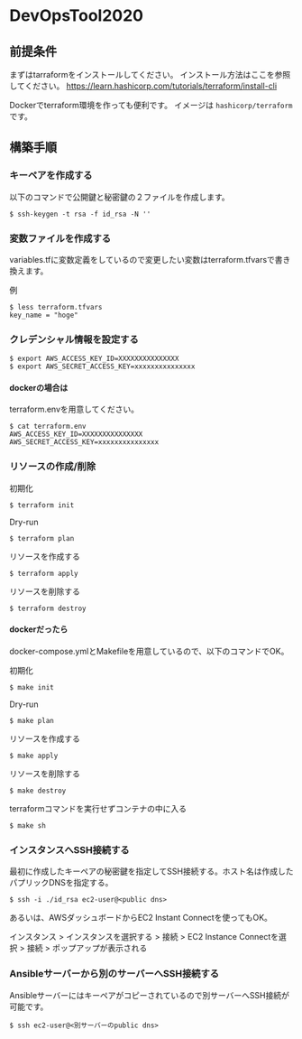 # DevOpsTool2020

## 前提条件
まずはtarraformをインストールしてください。
インストール方法はここを参照してください。
https://learn.hashicorp.com/tutorials/terraform/install-cli

Dockerでterraform環境を作っても便利です。
イメージは `hashicorp/terraform` です。

## 構築手順

### キーペアを作成する
以下のコマンドで公開鍵と秘密鍵の２ファイルを作成します。

```
$ ssh-keygen -t rsa -f id_rsa -N ''
```

### 変数ファイルを作成する
variables.tfに変数定義をしているので変更したい変数はterraform.tfvarsで書き換えます。

例

```
$ less terraform.tfvars
key_name = "hoge"
```

### クレデンシャル情報を設定する

```
$ export AWS_ACCESS_KEY_ID=XXXXXXXXXXXXXXX
$ export AWS_SECRET_ACCESS_KEY=xxxxxxxxxxxxxxx
```

#### dockerの場合は
terraform.envを用意してください。

```
$ cat terraform.env
AWS_ACCESS_KEY_ID=XXXXXXXXXXXXXXX
AWS_SECRET_ACCESS_KEY=xxxxxxxxxxxxxxx
```

### リソースの作成/削除
初期化

```
$ terraform init
```

Dry-run

```
$ terraform plan
```

リソースを作成する

```
$ terraform apply
```

リソースを削除する

```
$ terraform destroy
```

#### dockerだったら
docker-compose.ymlとMakefileを用意しているので、以下のコマンドでOK。

初期化

```
$ make init
```

Dry-run

```
$ make plan
```

リソースを作成する

```
$ make apply
```

リソースを削除する

```
$ make destroy
```

terraformコマンドを実行せずコンテナの中に入る

```
$ make sh
```

### インスタンスへSSH接続する
最初に作成したキーペアの秘密鍵を指定してSSH接続する。ホスト名は作成したパプリックDNSを指定する。

```
$ ssh -i ./id_rsa ec2-user@<public dns>
```

あるいは、AWSダッシュボードからEC2 Instant Connectを使ってもOK。

インスタンス > インスタンスを選択する > 接続 > EC2 Instance Connectを選択 > 接続 > ポップアップが表示される

### Ansibleサーバーから別のサーバーへSSH接続する
Ansibleサーバーにはキーペアがコピーされているので別サーバーへSSH接続が可能です。

```
$ ssh ec2-user@<別サーバーのpublic dns>
```
